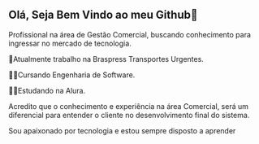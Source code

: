 ## Olá, Seja Bem Vindo ao meu Github👋

Profissional na área de Gestão Comercial, buscando conhecimento para ingressar no mercado de tecnologia.

🏬Atualmente trabalho na Braspress Transportes Urgentes.

🧑‍💻Cursando Engenharia de Software.

👨‍💻Estudando na Alura.

Acredito que o conhecimento e experiência na área Comercial, será um diferencial para entender o cliente no desenvolvimento final do sistema.

Sou apaixonado por tecnologia e estou sempre disposto a aprender
